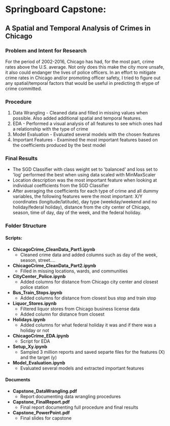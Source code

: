 # Springboard Capstone:  
A Spatial and Temporal Analysis of Crimes in Chicago
-----------
### Problem and Intent for Research
For the period of 2002-2016, Chicago has had, for the most part, crime rates above the U.S. average.  Not only does this make the city more unsafe, it also could endanger the lives of police officers.  In an effort to mitigate crime rates in Chicago and/or promoting officer safety, I tried to figure out any spatial/temporal factors that would be useful in predicting th etype of crime committed. 

### Procedure
1) Data Wrangling - Cleaned data and filled in missing values when possible.  Also added additional spatial and temporal features.
2) EDA - Performed a visual analysis of all features to see which ones had a relationship with the type of crime
3) Model Evaluation - Evaluated several models with the chosen features
4) Important Features - Examined the most important features based on the coefficients produced by the best model 

### Final Results
+ The SGD Classifier with class weight set to 'balanced' and loss set to 'log' performed the best when using data scaled with MinMaxScaler
+ Location description was the most important feature when looking at individual coefficients from the SGD Classifier
+ After averaging the coefficients for each type of crime and all dummy variables, the following features were the most important:  X/Y coordinates (longitude/latitude), day type (weekday/weekend and no holiday/federal holiday), distance from the city center of Chicago, season, time of day, day of the week, and the federal holiday. 

### Folder Structure
#### Scripts:
+ **ChicagoCrime_CleanData_Part1.ipynb**
  + Cleaned crime data and added columns such as day of the week, season, street....
+ **ChicagoCrime_CleanData_Part2.ipynb**
  + Filled in missing locations, wards, and communities
+ **CityCenter_Police.ipynb**
  + Added columns for distance from Chicago city center and closest police station
+ **Bus_Train_Stops.ipynb**
  + Added columns for distance from closest bus stop and train stop
+ **Liquor_Stores.ipynb**
  + Filtered liquor stores from Chicago business license data 
  + Added column for distance from closest 
+ **Holidays.ipynb**
  + Added columns for what federal holiday it was and if there was a holiday or not
+ **ChicagoCrime_EDA.ipynb**
  + Script for EDA
+ **Setup_Xy.ipynb**
  + Sampled 3 million reports and saved separte files for the features (X) and the target (y)
+ **Model_Evaluation.ipynb**
  + Evaluated several models and extracted important features
 
#### Documents
+ **Capstone_DataWrangling.pdf**
  + Report documenting data wrangling procedures
+ **Capstone_FinalReport.pdf**
  + Final report documenting full procedure and final results
+ **Capstone_PowerPoint.pdf**
  + Final slides for capstone
